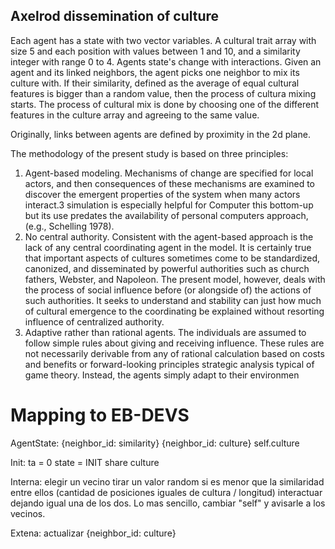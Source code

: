 Axelrod dissemination of culture
---------------------------------

Each agent has a state with two vector variables. A cultural trait array with size 5 and each position with values between 1 and 10, and a similarity integer with range 0 to 4.
Agents state's change with interactions. Given an agent and its linked neighbors, the agent picks one neighbor to mix its culture with. If their similarity, defined as the average of equal cultural features is bigger than a random value, then the process of cultura mixing starts. The process of cultural mix is done by choosing one of the different features in the culture array and agreeing to the same value.

 Originally, links between agents are defined by proximity in the 2d plane.

 The methodology of the present study is based on three principles:

1. Agent-based modeling. Mechanisms of change are specified for local actors, and then consequences of these mechanisms are examined to discover the emergent properties of the system when many actors interact.3 simulation is especially helpful for Computer this bottom-up but its use predates the availability of personal computers approach, (e.g., Schelling 1978).
2. No central authority. Consistent with the agent-based approach is the lack of any central coordinating agent in the model. It is certainly true that important aspects of cultures sometimes come to be standardized, canonized, and disseminated by powerful authorities such as church fathers, Webster, and Napoleon. The present model, however, deals with the process of social influence before (or alongside of) the actions of such authorities.  It seeks to understand and stability can just how much of cultural emergence to the coordinating be explained without resorting influence of centralized authority.
3. Adaptive rather than rational agents. The individuals are assumed to follow simple rules about giving and receiving influence. These rules are not necessarily derivable from any of rational calculation based on costs and benefits or forward-looking principles strategic analysis typical of game theory. Instead, the agents simply adapt to their environmen

Mapping to EB-DEVS
====================


AgentState:
  {neighbor_id: similarity}
  {neighbor_id: culture}
  self.culture
  
Init:
  ta = 0
  state = INIT
  share culture

Interna:
  elegir un vecino
  tirar un valor random
    si es menor que la similaridad entre ellos (cantidad de posiciones iguales de cultura / longitud)
      interactuar dejando igual una de los dos.
      Lo mas sencillo, cambiar "self" y avisarle a los vecinos.

Extena:
  actualizar {neighbor_id: culture}


